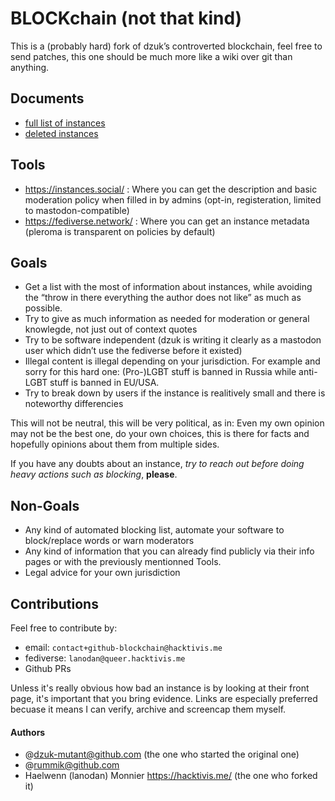 # BLOCKchain (not that kind)

This is a (probably hard) fork of dzuk’s controverted blockchain, feel free to send patches, this one should be much more like a wiki over git than anything.

## Documents
- [full list of instances](list/list.md)
- [deleted instances](info/deleted_instances.md)

## Tools
- https://instances.social/ : Where you can get the description and basic moderation policy when filled in by admins (opt-in, registeration, limited to mastodon-compatible)
- https://fediverse.network/ : Where you can get an instance metadata (pleroma is transparent on policies by default)

## Goals
- Get a list with the most of information about instances, while avoiding the “throw in there everything the author does not like” as much as possible.
- Try to give as much information as needed for moderation or general knowlegde, not just out of context quotes
- Try to be software independent (dzuk is writing it clearly as a mastodon user which didn’t use the fediverse before it existed)
- Illegal content is illegal depending on your jurisdiction. For example and sorry for this hard one: (Pro-)LGBT stuff is banned in Russia while anti-LGBT stuff is banned in EU/USA.
- Try to break down by users if the instance is realitively small and there is noteworthy differencies

This will not be neutral, this will be very political, as in: Even my own opinion may not be the best one, do your own choices, this is there for facts and hopefully opinions about them from multiple sides.

If you have any doubts about an instance, *try to reach out before doing heavy actions such as blocking*, **please**.

## Non-Goals
- Any kind of automated blocking list, automate your software to block/replace words or warn moderators
- Any kind of information that you can already find publicly via their info pages or with the previously mentionned Tools.
- Legal advice for your own jurisdiction

## Contributions

Feel free to contribute by:
- email: `contact+github-blockchain@hacktivis.me`
- fediverse: `lanodan@queer.hacktivis.me`
- Github PRs

Unless it's really obvious how bad an instance is by looking at their front page, it's important that you bring evidence. Links are especially preferred becuase it means I can verify, archive and screencap them myself.

#### Authors

- @dzuk-mutant@github.com (the one who started the original one)
- @rummik@github.com
- Haelwenn (lanodan) Monnier https://hacktivis.me/ (the one who forked it)
